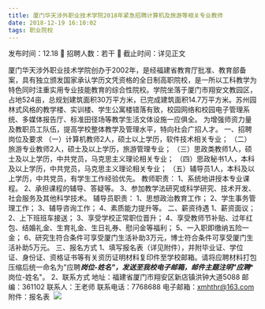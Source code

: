 ```yaml
---
title: 厦门华天涉外职业技术学院2018年紧急招聘计算机及旅游等相关专业教师
date: 2018-12-19 16:10:02
tags: 职业院校
---
```

发布时间：12.18   🌟   招聘人数：若干   🌈   截止时间：详见正文
<!-- more -->
厦门华天涉外职业技术学院创办于2002年，是经福建省教育厅批准、教育部备案，具有独立颁发国家承认学历文凭资格的全日制高职院校，是一所以工科教学为特色同时注重实用专业技能教育的综合性院校。学院坐落于厦门市翔安文教园区，占地524亩，总规划建筑面积30万平方米，已完成建筑面积14.7万平方米。苏州园林式风格的教学楼、实训楼、学生公寓楼错落有致，校园网络和校园电子管理系统、多媒体报告厅、标准田径场等教学生活文体设施一应俱全。
为增强师资力量及教职员工队伍，提高学校整体教学及管理水平，特向社会广招人才。
一、招聘岗位及要求
（一）计算机教师2人，硕士以上学历，软件技术相关专业；
（二）旅游专业教师2人，硕士及以上学历，旅游管理专业；
（三）思政类教师1人，硕士及以上学历，中共党员，马克思主义理论相关专业；
（四）思政秘书1人，本科及以上学历，中共党员，马克思主义理论相关专业；
（五）辅导员1人，本科及以上学历，中共党员，有学生工作经验优先。
教师职责：
1、系统地讲授本专业课程。
2、承担课程的辅导、答疑等。
3、参加教学法研究或科学研究、技术开发、社会服务及其他科学技术。
辅导员职责：
1、思想政治教育工作；
2、学生事务管理工作；
3、辅导咨询工作；
4、素质能力提升等。
二、薪资待遇
1、薪资面议；
2、上下班班车接送；
3、享受学校正常职位晋升；
4、享受教师节补贴、过年红包、结婚礼金、生育礼金、生日礼券、慰问金等福利；
5、一入职即缴纳五险一金；
6、研究生符合条件可享受厦门生活补助3万元，博士符合条件可享受厦门生活补助5万元。
三、报名方式
1、填写报名表（详见附件），并附毕业证、学位证、身份证、资格证书等有关资历证明材料复印件至学校邮箱。请将应聘材料打包压缩后统一命名为"应聘***岗位-姓名"，发送至我校电子邮箱，邮件主题注明"应聘****岗位-姓名"。
2、联系方式
地址：福建省厦门市翔安区新店镇洪钟大道5088
邮编：361102
联系人：王老师
联系电话：7768688
电子邮箱：xmhthr@163.com
附件：报名表
 ![](https://cdn.weiweiblog.cn/20181015134814.png)
